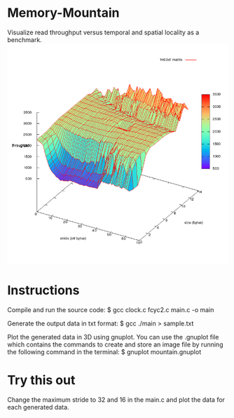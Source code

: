 # Memory-Mountain
Visualize read throughput versus temporal and spatial locality as a benchmark.
![alt tag](https://github.com/prakashkurup/Memory-Mountain/blob/master/m64.png)

# Instructions
Compile and run the source code:
$ gcc clock.c fcyc2.c main.c -o main

Generate the output data in txt format:
$ gcc ./main > sample.txt

Plot the generated data in 3D using gnuplot. You can use the .gnuplot file which contains the commands to create and store an image file by running the following command in the terminal:
$ gnuplot mountain.gnuplot

# Try this out
Change the maximum stride to 32 and 16 in the main.c and plot the data for each generated data.
